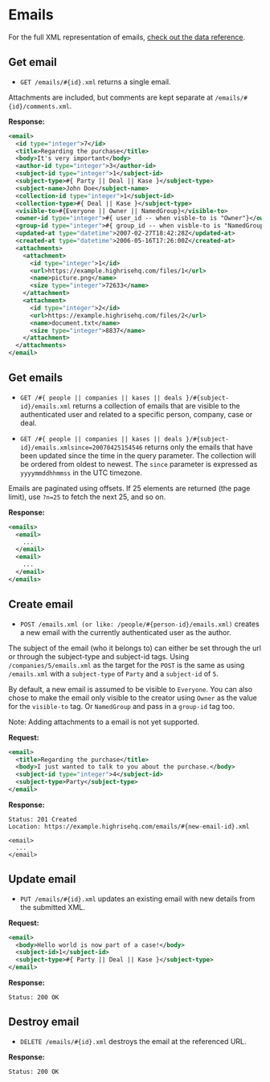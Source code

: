 Emails
======

For the full XML representation of emails, [check out the data reference](https://github.com/37signals/highrise-api/blob/master/sections/data_reference.md#email).


Get email
---------

* `GET /emails/#{id}.xml` returns a single email.

Attachments are included, but comments are kept separate at `/emails/#{id}/comments.xml`.

**Response:**

``` xml
<email>
  <id type="integer">7</id>
  <title>Regarding the purchase</title>
  <body>It's very important</body>
  <author-id type="integer">3</author-id>
  <subject-id type="integer">1</subject-id>
  <subject-type>#{ Party || Deal || Kase }</subject-type>
  <subject-name>John Doe</subject-name>
  <collection-id type="integer">1</subject-id>
  <collection-type>#{ Deal || Kase }</subject-type>
  <visible-to>#{Everyone || Owner || NamedGroup}</visible-to>
  <owner-id type="integer">#{ user_id -- when visble-to is "Owner"}</owner-id>
  <group-id type="integer">#{ group_id -- when visble-to is "NamedGroup"}</group-id>
  <updated-at type="datetime">2007-02-27T18:42:28Z</updated-at>
  <created-at type="datetime">2006-05-16T17:26:00Z</created-at>
  <attachments>
    <attachment>
      <id type="integer">1</id>
      <url>https://example.highrisehq.com/files/1</url>
      <name>picture.png</name>
      <size type="integer">72633</name>
    </attachment>
    <attachment>
      <id type="integer">2</id>
      <url>https://example.highrisehq.com/files/2</url>
      <name>document.txt</name>
      <size type="integer">8837</name>
    </attachment>
  </attachments>
</email>
```


Get emails
----------

* `GET /#{ people || companies || kases || deals }/#{subject-id}/emails.xml` returns a collection of emails that are visible to the authenticated user and related to a specific person, company, case or deal.

* `GET /#{ people || companies || kases || deals }/#{subject-id}/emails.xmlsince=20070425154546` returns only the emails that have been updated since the time in the query parameter. The collection will be ordered from oldest to newest. The `since` parameter is expressed as `yyyymmddhhmmss` in the UTC timezone.

Emails are paginated using offsets. If 25 elements are returned (the page limit), use `?n=25` to fetch the next 25, and so on.

**Response:**

``` xml
<emails>
  <email>
    ...
  </email>
  <email>
    ...
  </email>
</emails>
```


Create email
------------

* `POST /emails.xml (or like: /people/#{person-id}/emails.xml)` creates a new email with the currently authenticated user as the author.

The subject of the email (who it belongs to) can either be set through the url or through the subject-type and subject-id tags. Using `/companies/5/emails.xml` as the target for the `POST` is the same as using `/emails.xml` with a `subject-type` of `Party` and a `subject-id` of `5`.

By default, a new email is assumed to be visible to `Everyone`. You can also chose to make the email only visible to the creator using `Owner` as the value for the `visible-to` tag. Or `NamedGroup` and pass in a `group-id` tag too.

Note: Adding attachments to a email is not yet supported.

**Request:**

``` xml
<email>
  <title>Regarding the purchase</title>
  <body>I just wanted to talk to you about the purchase.</body>
  <subject-id type="integer">4</subject-id>
  <subject-type>Party</subject-type>
</email>
```

**Response:**

    Status: 201 Created
    Location: https://example.highrisehq.com/emails/#{new-email-id}.xml

    <email>
      ...
    </email>


Update email
------------

* `PUT /emails/#{id}.xml` updates an existing email with new details from the submitted XML.

**Request:**

``` xml
<email>
  <body>Hello world is now part of a case!</body>
  <subject-id>1</subject-id>
  <subject-type>#{ Party || Deal || Kase }</subject-type>
</email>
```

**Response:**

    Status: 200 OK


Destroy email
-------------

* `DELETE /emails/#{id}.xml` destroys the email at the referenced URL.

**Response:**

    Status: 200 OK
